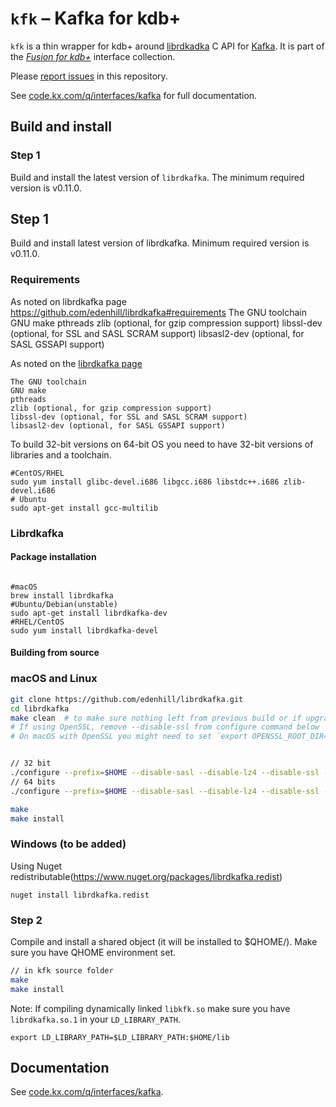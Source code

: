 # `kfk` – Kafka for kdb+


`kfk` is a thin wrapper for kdb+ around [librdkadka](https://github.com/edenhill/librdkafka) C API for [Kafka](https://kafka.apache.org/). 
It is part of the [_Fusion for kdb+_](http://code.kx.com/q/interfaces/fusion/) interface collection.

Please [report issues](https://github.com/KxSystems/kafka/issues) in this repository.

See [code.kx.com/q/interfaces/kafka](http://code.kx.com/q/interfaces/kafka/) for full documentation.


## Build and install

### Step 1

Build and install the latest version of `librdkafka`. The minimum required version is v0.11.0.

## Step 1
Build and install latest version of librdkafka. Minimum required version is v0.11.0.
### Requirements
As noted on librdkafka page https://github.com/edenhill/librdkafka#requirements
  The GNU toolchain
  GNU make
    pthreads
  zlib (optional, for gzip compression support)
  libssl-dev (optional, for SSL and SASL SCRAM support)
  libsasl2-dev (optional, for SASL GSSAPI support)


As noted on the [librdkafka page](https://github.com/edenhill/librdkafka#requirements)
```
The GNU toolchain
GNU make
pthreads
zlib (optional, for gzip compression support)
libssl-dev (optional, for SSL and SASL SCRAM support)
libsasl2-dev (optional, for SASL GSSAPI support)
```
To build 32-bit versions on 64-bit OS you need to have 32-bit versions of libraries and a toolchain.
```
#CentOS/RHEL
sudo yum install glibc-devel.i686 libgcc.i686 libstdc++.i686 zlib-devel.i686
# Ubuntu
sudo apt-get install gcc-multilib
```
### Librdkafka
#### Package installation
```

#macOS
brew install librdkafka
#Ubuntu/Debian(unstable)
sudo apt-get install librdkafka-dev
#RHEL/CentOS
sudo yum install librdkafka-devel
```
#### Building from source 
### macOS and Linux

```bash
git clone https://github.com/edenhill/librdkafka.git
cd librdkafka
make clean  # to make sure nothing left from previous build or if upgrading/rebuilding
# If using OpenSSL, remove --disable-ssl from configure command below
# On macOS with OpenSSL you might need to set `export OPENSSL_ROOT_DIR=/usr/local/Cellar/openssl/1.0.2k` before proceeding


// 32 bit
./configure --prefix=$HOME --disable-sasl --disable-lz4 --disable-ssl --mbits=32 
// 64 bits
./configure --prefix=$HOME --disable-sasl --disable-lz4 --disable-ssl --mbits=64

make
make install
```
### Windows (to be added)
Using Nuget redistributable(https://www.nuget.org/packages/librdkafka.redist)

```
nuget install librdkafka.redist
```


### Step 2

Compile and install a shared object (it will be installed to $QHOME/<arch>). Make sure you have QHOME environment set.
```bash
// in kfk source folder
make
make install
```
Note: If compiling dynamically linked `libkfk.so` make sure you have `librdkafka.so.1` in your `LD_LIBRARY_PATH`.
```
export LD_LIBRARY_PATH=$LD_LIBRARY_PATH:$HOME/lib
```


## Documentation

See [code.kx.com/q/interfaces/kafka](http://code.kx.com/q/interfaces/kafka/).


